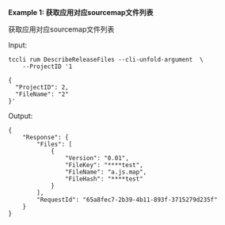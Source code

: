 **Example 1: 获取应用对应sourcemap文件列表**

获取应用对应sourcemap文件列表

Input: 

```
tccli rum DescribeReleaseFiles --cli-unfold-argument  \
    --ProjectID '1

{
  "ProjectID": 2,
  "FileName": "2"
}'
```

Output: 
```
{
    "Response": {
        "Files": [
            {
                "Version": "0.01",
                "FileKey": "****test",
                "FileName": "a.js.map",
                "FileHash": "****test"
            }
        ],
        "RequestId": "65a8fec7-2b39-4b11-893f-3715279d235f"
    }
}
```

